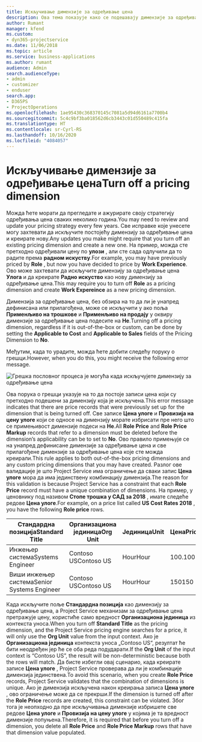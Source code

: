 ```yaml
---
title: Искључивање димензије за одређивање цена
description: Ова тема показује како се подешавају димензије за одређивање цена у решењу Project Service.
author: Rumant
manager: kfend
ms.custom:
- dyn365-projectservice
ms.date: 11/06/2018
ms.topic: article
ms.service: business-applications
ms.author: rumant
audience: Admin
search.audienceType:
- admin
- customizer
- enduser
search.app:
- D365PS
- ProjectOperations
ms.openlocfilehash: 1ae95430c368370145c7081a5d94d6161a7700b4
ms.sourcegitcommit: 5c4c9bf3ba018562d6cb3443c01d550489c415fa
ms.translationtype: HT
ms.contentlocale: sr-Cyrl-RS
ms.lasthandoff: 10/16/2020
ms.locfileid: "4084057"
---
```

# <a name="turn-off-a-pricing-dimension"></a><span data-ttu-id="6c02b-103">Искључивање димензије за одређивање цена</span><span class="sxs-lookup"><span data-stu-id="6c02b-103">Turn off a pricing dimension</span></span>

<span data-ttu-id="6c02b-104">Можда ћете морати да прегледате и ажурирате своју стратегију одређивања цена сваких неколико година.</span><span class="sxs-lookup"><span data-stu-id="6c02b-104">You may need to review and update your pricing strategy every few years.</span></span> <span data-ttu-id="6c02b-105">Све исправке које унесете могу захтевати да искључите постојећу димензију за одређивање цена и креирате нову.</span><span class="sxs-lookup"><span data-stu-id="6c02b-105">Any updates you make might require that you turn off an existing pricing dimension and create a new one.</span></span> <span data-ttu-id="6c02b-106">На пример, можда сте претходно одређивали цену по **улози** , али сте сада одлучили да то радите према **радном искуству**.</span><span class="sxs-lookup"><span data-stu-id="6c02b-106">For example, you may have previously priced by **Role** , but now you have decided to price by **Work Experience**.</span></span> <span data-ttu-id="6c02b-107">Ово може захтевати да искључите димензију за одређивање цена **Улога** и да креирате **Радно искуство** као нову димензију за одређивање цена.</span><span class="sxs-lookup"><span data-stu-id="6c02b-107">This may require you to turn off **Role** as a pricing dimension and create **Work Expereince** as a new pricing dimension.</span></span> 

<span data-ttu-id="6c02b-108">Димензија за одређивање цена, без обзира на то да ли је унапред дефинисана или прилагођена, може се искључити у ако поља **Применљиво на трошкове** и **Применљиво на продају** у оквиру димензије за одређивање цена подесите на **Не**.</span><span class="sxs-lookup"><span data-stu-id="6c02b-108">Turning off a pricing dimension, regardless if it is out-of-the-box or custom, can be done by setting the **Applicable to Cost** and **Applicable to Sales** fields of the Pricing Dimension to **No**.</span></span>

<span data-ttu-id="6c02b-109">Међутим, када то урадите, можда ћете добити следећу поруку о грешци.</span><span class="sxs-lookup"><span data-stu-id="6c02b-109">However, when you do this, you might receive the following error message.</span></span>

![Грешка пословног процеса је могућа када искључујете димензију за одређивање цена](media/Business-Process-Error.png)


<span data-ttu-id="6c02b-111">Ова порука о грешци указује на то да постоје записи цена који су претходно подешени за димензију која је искључена.</span><span class="sxs-lookup"><span data-stu-id="6c02b-111">This error message indicates that there are price records that were previously set up for the dimension that is being turned off.</span></span> <span data-ttu-id="6c02b-112">Све записе **Цена улоге** и **Провизија на цену улоге** који се односе на димензију морате избрисати пре него што се примењивост димензије подеси на **Не**.</span><span class="sxs-lookup"><span data-stu-id="6c02b-112">All **Role Price** and **Role Price Markup** records that refer to a dimension must be deleted before the dimension’s applicability can be to set to **No**.</span></span> <span data-ttu-id="6c02b-113">Ово правило примењује се на унапред дефинисане димензије за одређивање цена и све прилагођене димензије за одређивање цена које сте можда креирали.</span><span class="sxs-lookup"><span data-stu-id="6c02b-113">This rule applies to both out-of-the-box pricing dimensions and any custom pricing dimensions that you may have created.</span></span> <span data-ttu-id="6c02b-114">Разлог ове валидације је што Project Service има ограничење да сваки запис **Цена улоге** мора да има јединствену комбинацију димензија.</span><span class="sxs-lookup"><span data-stu-id="6c02b-114">The reason for this validation is because Project Service has a constraint that each **Role Price** record must have a unique combination of dimensions.</span></span> <span data-ttu-id="6c02b-115">На пример, у ценовнику под називом **Стопе трошка у САД за 2018** , имате следеће редове **Цена улоге**.</span><span class="sxs-lookup"><span data-stu-id="6c02b-115">For example, on a price list called **US Cost Rates 2018** , you have the following **Role price** rows.</span></span> 

| <span data-ttu-id="6c02b-116">Стандардна позиција</span><span class="sxs-lookup"><span data-stu-id="6c02b-116">Standard Title</span></span>         | <span data-ttu-id="6c02b-117">Организациона јединица</span><span class="sxs-lookup"><span data-stu-id="6c02b-117">Org Unit</span></span>    |<span data-ttu-id="6c02b-118">Јединица</span><span class="sxs-lookup"><span data-stu-id="6c02b-118">Unit</span></span>   |<span data-ttu-id="6c02b-119">Цена</span><span class="sxs-lookup"><span data-stu-id="6c02b-119">Price</span></span>  |<span data-ttu-id="6c02b-120">Валута</span><span class="sxs-lookup"><span data-stu-id="6c02b-120">Currency</span></span>  |
| -----------------------|-------------|-------|-------|----------|
| <span data-ttu-id="6c02b-121">Инжењер система</span><span class="sxs-lookup"><span data-stu-id="6c02b-121">Systems Engineer</span></span>|<span data-ttu-id="6c02b-122">Contoso US</span><span class="sxs-lookup"><span data-stu-id="6c02b-122">Contoso US</span></span>|<span data-ttu-id="6c02b-123">Hour</span><span class="sxs-lookup"><span data-stu-id="6c02b-123">Hour</span></span>| <span data-ttu-id="6c02b-124">100.</span><span class="sxs-lookup"><span data-stu-id="6c02b-124">100</span></span>|<span data-ttu-id="6c02b-125">USD</span><span class="sxs-lookup"><span data-stu-id="6c02b-125">USD</span></span>|
| <span data-ttu-id="6c02b-126">Виши инжењер система</span><span class="sxs-lookup"><span data-stu-id="6c02b-126">Senior Systems Engineer</span></span>|<span data-ttu-id="6c02b-127">Contoso US</span><span class="sxs-lookup"><span data-stu-id="6c02b-127">Contoso US</span></span>|<span data-ttu-id="6c02b-128">Hour</span><span class="sxs-lookup"><span data-stu-id="6c02b-128">Hour</span></span>| <span data-ttu-id="6c02b-129">150</span><span class="sxs-lookup"><span data-stu-id="6c02b-129">150</span></span>| <span data-ttu-id="6c02b-130">USD</span><span class="sxs-lookup"><span data-stu-id="6c02b-130">USD</span></span>|


<span data-ttu-id="6c02b-131">Када искључите поље **Стандардна позиција** као димензију за одређивање цена, а Project Service механизам за одређивање цена претражује цену, користиће само вредност **Организациона јединица** из контекста уноса.</span><span class="sxs-lookup"><span data-stu-id="6c02b-131">When you turn off **Standard Title** as the pricing dimension, and the Project Service pricing engine searches for a price, it will only use the **Org Unit** value from the input context.</span></span> <span data-ttu-id="6c02b-132">Ако је **Организациона јединица** контекста уноса „Contoso US“, резултат ће бити неодређен јер ће се оба реда подударати.</span><span class="sxs-lookup"><span data-stu-id="6c02b-132">If the **Org Unit** of the input context is “Contoso US”, the result will be non-deterministic because both the rows will match.</span></span> <span data-ttu-id="6c02b-133">Да бисте избегли овај сценарио, када креирате записе **Цена улоге** , Project Service проверава да ли је комбинације димензија јединствена.</span><span class="sxs-lookup"><span data-stu-id="6c02b-133">To avoid this scenario, when you create **Role Price** records, Project Service validates that the combination of dimensions is unique.</span></span> <span data-ttu-id="6c02b-134">Ако је димензија искључена након креирања записа **Цена улоге** , ово ограничење може да се прекрши.</span><span class="sxs-lookup"><span data-stu-id="6c02b-134">If the dimension is turned off after the **Role Price** records are created, this constraint can be violated.</span></span> <span data-ttu-id="6c02b-135">Због тога је неопходно да пре искључивања димензије избришете све редове **Цена улоге** и **Провизија на цену улоге** у којима је та вредност димензије попуњена.</span><span class="sxs-lookup"><span data-stu-id="6c02b-135">Therefore, it is required that before you turn off a dimension, you delete all **Role Price** and **Role Price Markup** rows that have that dimension value populated.</span></span>

